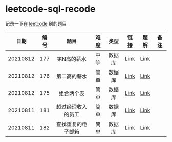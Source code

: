# leetcode-sql-recode

记录一下在 [leetcode](https://www.leetcode-cn.com) 刷的题目

| 日期 | 编号 | 题目 | 难度 | 类型 | 链接 | 题解 | 备注 |
| :----: | :----: | :----: | :----: | :----: | :----: | :----: | :----: |
| 20210812 | 177 | 第N高的薪水 | 中等 | 数据库 | [Link](https://leetcode-cn.com/problems/nth-highest-salary/) | [Link](./src/main/java/org/example/sql/Q0177.sql) |  |
| 20210812 | 176 | 第二高的薪水 | 简单 | 数据库 | [Link](https://leetcode-cn.com/problems/second-highest-salary/) | [Link](./src/main/java/org/example/sql/Q0176.sql) |  |
| 20210812 | 175 | 组合两个表 | 简单 | 数据库 | [Link](https://leetcode-cn.com/problems/combine-two-tables/) | [Link](./src/main/java/org/example/sql/Q0175.sql) |  |
| 20210811 | 181 | 超过经理收入的员工 | 简单 | 数据库 | [Link](https://leetcode-cn.com/problems/employees-earning-more-than-their-managers/) | [Link](./src/main/java/org/example/sql/Q0181.sql) |  |
| 20210811 | 182 | 查找重复的电子邮箱 | 简单 | 数据库 | [Link](https://leetcode-cn.com/problems/duplicate-emails/) | [Link](./src/main/java/org/example/sql/Q0182.sql) |  |